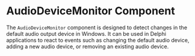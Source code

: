 # AudioDeviceMonitor Component

The `AudioDeviceMonitor` component is designed to detect changes in the default audio output device in Windows. It can be used in Delphi applications to react to events such as changing the default audio device, adding a new audio device, or removing an existing audio device.
